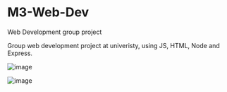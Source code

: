 # M3-Web-Dev
Web Development group project

Group web development project at univeristy, using JS, HTML, Node and Express.

![image](https://github.com/user-attachments/assets/80188281-8296-468d-bd64-62c8829bea9c)

![image](https://github.com/user-attachments/assets/7809a15a-eda5-4927-b4c0-b7705d7c3a63)
